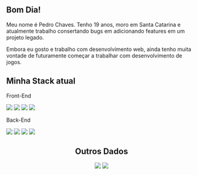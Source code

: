 ## Bom Dia!

Meu nome é Pedro Chaves. Tenho 19 anos, moro em Santa Catarina e atualmente trabalho consertando bugs em adicionando features em um projeto legado.

Embora eu gosto e trabalho com desenvolvimento web, ainda tenho muita vontade de futuramente começar a trabalhar com desenvolvimento de jogos.

## Minha Stack atual
Front-End
<div>
  <img src='https://img.shields.io/badge/Next-black?style=for-the-badge&logo=next.js&logoColor=white'>
  <img src='https://img.shields.io/badge/HTML5-E34F26?style=for-the-badge&logo=html5&logoColor=white'>
  <img src='https://img.shields.io/badge/CSS3-1572B6?style=for-the-badge&logo=css3&logoColor=white'>
  <img src='https://img.shields.io/badge/styled--components-DB7093?style=for-the-badge&logo=styled-components&logoColor=white'>
</div>

Back-End
<div>
  <img src='https://img.shields.io/badge/Node.js-43853D?style=for-the-badge&logo=node.js&logoColor=white'>
  <img src='https://img.shields.io/badge/TypeScript-007ACC?style=for-the-badge&logo=typescript&logoColor=white'>
  <img src='https://img.shields.io/badge/sequelize-323330?style=for-the-badge&logo=sequelize&logoColor=blue'>
  <img src='https://img.shields.io/badge/PostgreSQL-316192?style=for-the-badge&logo=postgresql&logoColor=white'>
</div>

<h2 align="center">Outros Dados</h2>
<div align="center">
  <img src="https://github-readme-stats.vercel.app/api?username=CaptainKeys21&hide=stars&count_private=true&show_icons=true&hide_rank=true&theme=dark" />
  <img src="https://github-readme-stats.vercel.app/api/top-langs/?username=CaptainKeys21&layout=compact&theme=dark" />
</div>
